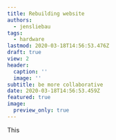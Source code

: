 ```yaml
---
title: Rebuilding website
authors:
  - jensliebau
tags:
  - hardware
lastmod: 2020-03-18T14:56:53.476Z
draft: true
view: 2
header:
  caption: ''
  image: ''
subtitle: be more collaborative
date: 2020-03-18T14:56:53.459Z
featured: true
image:
  preview_only: true
---
```

This